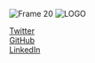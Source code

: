 
![Frame 20](https://github.com/APIDayDehradun/.github/assets/111020648/3d2b2700-e8d0-49fc-9b5d-fded89e07426)
![LOGO](https://github.com/APIDayDehradun/.github/assets/111020648/96b3a00b-1ba4-4f7c-ba9d-49fe69835c7f)


  
[Twitter](https://www.x.com/APIDayDehradun/)
<br>
[GitHub](https://www.github.com/APIDayDehradun/)
<br>
[LinkedIn](https://www.linkedin.com/company/api-day-dehradun)
